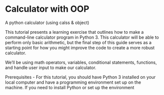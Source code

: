 # Calculator with OOP
A python calculator (using calss & object)

This tutorial presents a learning exercise that outlines how to make a command-line calculator program in Python 3. This calculator will be able to perform only basic arithmetic, but the final step of this guide serves as a starting point for how you might improve the code to create a more robust calculator.

We’ll be using math operators, variables, conditional statements, functions, and handle user input to make our calculator.

Prerequisites -
For this tutorial, you should have Python 3 installed on your local computer and have a programming environment set up on the machine. If you need to install Python or set up the environment
